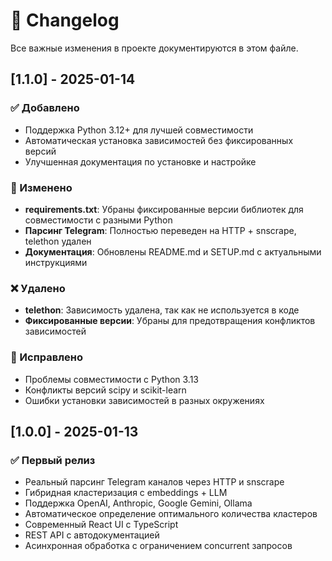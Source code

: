 # 📝 Changelog

Все важные изменения в проекте документируются в этом файле.

## [1.1.0] - 2025-01-14

### ✅ Добавлено
- Поддержка Python 3.12+ для лучшей совместимости
- Автоматическая установка зависимостей без фиксированных версий
- Улучшенная документация по установке и настройке

### 🔧 Изменено
- **requirements.txt**: Убраны фиксированные версии библиотек для совместимости с разными Python
- **Парсинг Telegram**: Полностью переведен на HTTP + snscrape, telethon удален
- **Документация**: Обновлены README.md и SETUP.md с актуальными инструкциями

### ❌ Удалено
- **telethon**: Зависимость удалена, так как не используется в коде
- **Фиксированные версии**: Убраны для предотвращения конфликтов зависимостей

### 🐛 Исправлено
- Проблемы совместимости с Python 3.13
- Конфликты версий scipy и scikit-learn
- Ошибки установки зависимостей в разных окружениях

## [1.0.0] - 2025-01-13

### ✅ Первый релиз
- Реальный парсинг Telegram каналов через HTTP и snscrape
- Гибридная кластеризация с embeddings + LLM
- Поддержка OpenAI, Anthropic, Google Gemini, Ollama
- Автоматическое определение оптимального количества кластеров
- Современный React UI с TypeScript
- REST API с автодокументацией
- Асинхронная обработка с ограничением concurrent запросов 